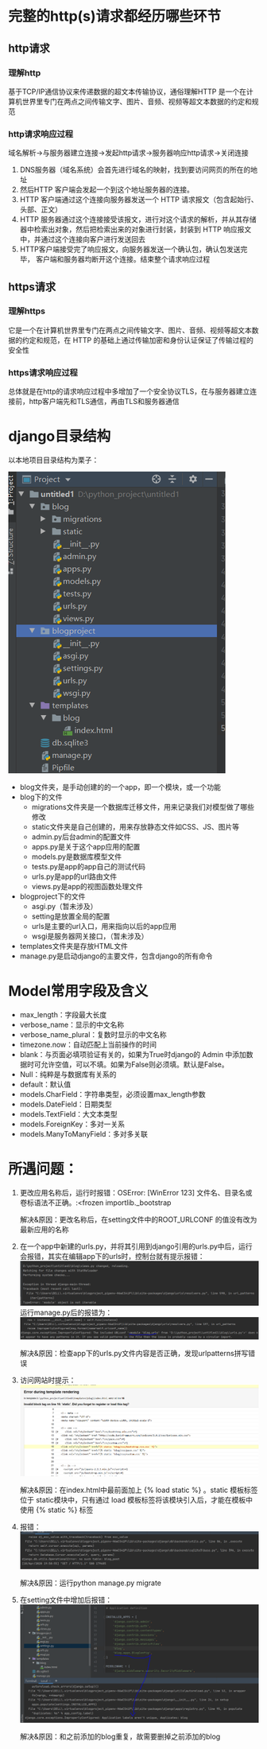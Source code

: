 # 完整的http(s)请求都经历哪些环节
## http请求
### 理解http
基于TCP/IP通信协议来传递数据的超文本传输协议，通俗理解HTTP 是一个在计算机世界里专门在两点之间传输文字、图片、音频、视频等超文本数据的约定和规范
### http请求响应过程
域名解析->与服务器建立连接->发起http请求->服务器响应http请求->关闭连接
1. DNS服务器（域名系统）会首先进行域名的映射，找到要访问网页的所在的地址
2. 然后HTTP 客户端会发起一个到这个地址服务器的连接。
3. HTTP 客户端通过这个连接向服务器发送一个 HTTP 请求报文（包含起始行、头部、正文）
4. HTTP 服务器通过这个连接接受该报文，进行对这个请求的解析，并从其存储器中检索出对象，然后把检索出来的对象进行封装，封装到 HTTP 响应报文中，并通过这个连接向客户进行发送回去
5. HTTP客户端接受完了响应报文，向服务器发送一个确认包，确认包发送完毕， 客户端和服务器均断开这个连接。结束整个请求响应过程
## https请求
### 理解https
它是一个在计算机世界里专门在两点之间传输文字、图片、音频、视频等超文本数据的约定和规范，在 HTTP 的基础上通过传输加密和身份认证保证了传输过程的安全性
### https请求响应过程
总体就是在http的请求响应过程中多增加了一个安全协议TLS，在与服务器建立连接前，http客户端先和TLS通信，再由TLS和服务器通信

# django目录结构
以本地项目目录结构为栗子：

![](https://github.com/Dora1025/Dora1025.github.io/blob/master/My_image/%E9%97%AE%E9%A2%98%E6%88%AA%E5%9B%BE%EF%BC%88%E4%BA%8C%EF%BC%89/%E7%9B%AE%E5%BD%95%E7%BB%93%E6%9E%84.png)
- blog文件夹，是手动创建的的一个app，即一个模块，或一个功能
- blog下的文件
   - migrations文件夹是一个数据库迁移文件，用来记录我们对模型做了哪些修改
   - static文件夹是自己创建的，用来存放静态文件如CSS、JS、图片等
   - admin.py后台admin的配置文件
   - apps.py是关于这个app应用的配置
   - models.py是数据库模型文件
   - tests.py是app的app自己的测试代码
   - urls.py是app的url路由文件
   - views.py是app的视图函数处理文件
- blogproject下的文件
   - asgi.py（暂未涉及）
   - setting是放置全局的配置
   - urls是主要的url入口，用来指向以后的app应用
   - wsgi是服务器网关接口，（暂未涉及）
- templates文件夹是存放HTML文件
- manage.py是启动django的主要文件，包含django的所有命令

# Model常用字段及含义
- max_length：字段最大长度
- verbose_name：显示的中文名称
- verbose_name_plural：复数时显示的中文名称
- timezone.now：自动匹配上当前操作的时间
- blank：与页面必填项验证有关的，如果为True时django的 Admin 中添加数据时可允许空值，可以不填。如果为False则必须填。默认是False。
- Null：纯粹是与数据库有关系的
- default：默认值
- models.CharField：字符串类型，必须设置max_length参数
- models.DateField：日期类型
- models.TextField：大文本类型
- models.ForeignKey：多对一关系
- models.ManyToManyField：多对多关联

# 所遇问题：
1. 更改应用名称后，运行时报错：OSError: [WinError 123] 文件名、目录名或卷标语法不正确。:<frozen importlib._bootstrap

   解决&原因：更改名称后，在setting文件中的ROOT_URLCONF 的值没有改为最新应用的名称

2. 在一个app中新建的urls.py，并将其引用到django引用的urls.py中后，运行会报错，其实在编辑app下的urls时，控制台就有提示报错：![](https://github.com/Dora1025/Dora1025.github.io/blob/master/My_image/%E9%97%AE%E9%A2%98%E6%88%AA%E5%9B%BE%EF%BC%88%E4%BA%8C%EF%BC%89/%E9%97%AE%E9%A2%982.bmp)
   运行manage.py后的报错为：![](https://github.com/Dora1025/Dora1025.github.io/blob/master/My_image/%E9%97%AE%E9%A2%98%E6%88%AA%E5%9B%BE%EF%BC%88%E4%BA%8C%EF%BC%89/%E9%97%AE%E9%A2%982.1.bmp)

   解决&原因：检查app下的urls.py文件内容是否正确，发现urlpatterns拼写错误
 
3. 访问网站时提示：![](https://github.com/Dora1025/Dora1025.github.io/blob/master/My_image/%E9%97%AE%E9%A2%98%E6%88%AA%E5%9B%BE%EF%BC%88%E4%BA%8C%EF%BC%89/%E9%97%AE%E9%A2%983.bmp)

   解决&原因：在index.html中最前面加上 {% load static %} 。static 模板标签位于 static模块中，只有通过 load 模板标签将该模块引入后，才能在模板中使用 {% static %} 标签

4. 报错：![](https://github.com/Dora1025/Dora1025.github.io/blob/master/My_image/%E9%97%AE%E9%A2%98%E6%88%AA%E5%9B%BE%EF%BC%88%E4%BA%8C%EF%BC%89/%E9%97%AE%E9%A2%984.bmp)
    
   解决&原因：运行python manage.py migrate
   
5. 在setting文件中增加后报错：![](https://github.com/Dora1025/Dora1025.github.io/blob/master/My_image/%E9%97%AE%E9%A2%98%E6%88%AA%E5%9B%BE%EF%BC%88%E4%BA%8C%EF%BC%89/%E9%97%AE%E9%A2%985.bmp)

   解决&原因：和之前添加的blog重复，故需要删掉之前添加的blog
